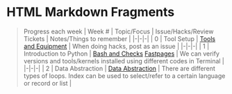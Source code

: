 # HTML Markdown Fragments
> Progress each week
| Week # | Topic/Focus | Issue/Hacks/Review Tickets | Notes/Things to remember |
|-|-|-|
| 0 | Tool Setup | [Tools and Equipment](https://github.com/jesa06/andafp/issues/5#issue-1354867366) | When doing hacks, post as an issue |
|-|-|-|
| 1 | Introduction to Python | [Bash and Checks](https://github.com/jesa06/andafp/issues/2#issue-1353266162) [Fastpages](https://github.com/jesa06/andafpissues/3#issue-1353457506) | We can verify versions and tools/kernels installed using different codes in Terminal |
|-|-|-|
| 2 | Data Abstraction | [Data Abstraction](https://github.com/nighthawkcoders/APCSP/issues/22#issuecomment-1237671401) | There are different types of loops. Index can be used to select/refer to a certain language or record or list |